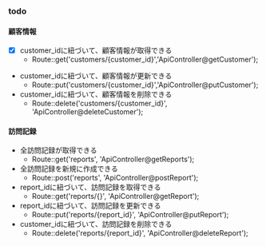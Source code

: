 ### todo

#### 顧客情報
- [x] customer_idに紐づいて、顧客情報が取得できる
  - Route::get('customers/{customer_id}','ApiController@getCustomer');
 - customer_idに紐づいて、顧客情報が更新できる
   - Route::put('customers/{customer_id}','ApiController@putCustomer');
- customer_idに紐づいて、顧客情報を削除できる
  - Route::delete('customers/{customer_id}', 'ApiController@deleteCustomer');

#### 訪問記録
- 全訪問記録が取得できる
  - Route::get('reports', 'ApiController@getReports');
- 全訪問記録を新規に作成できる
  - Route::post('reports', 'ApiController@postReport');
- report_idに紐づいて、訪問記録を取得できる
  -   Route::get('reports/{}', 'ApiController@getReport');
- report_idに紐づいて、訪問記録を更新できる
  - Route::put('reports/{report_id}', 'ApiController@putReport');
- customer_idに紐づいて、訪問記録を削除できる
  - Route::delete('reports/{report_id}', 'ApiController@deleteReport');

  
  
  
  
